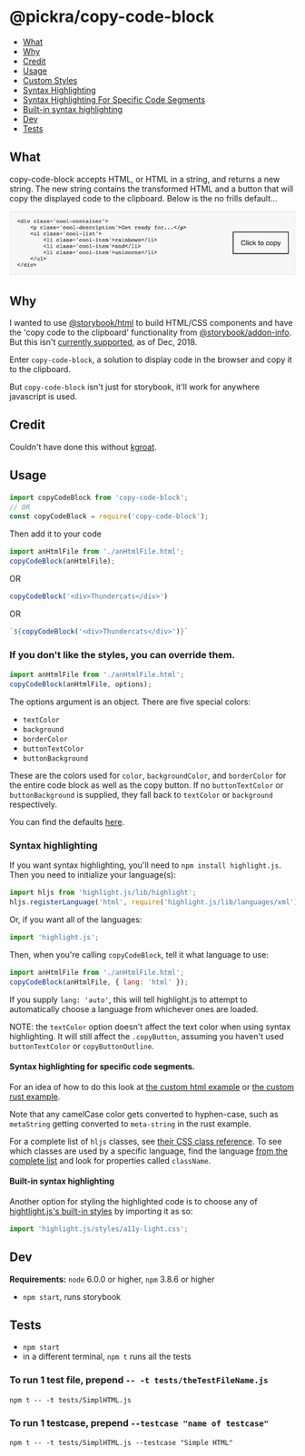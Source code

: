 # @pickra/copy-code-block

- [What](#what)
- [Why](#why)
- [Credit](#credit)
- [Usage](#usage)
- [Custom Styles](#If-you-don't-like-the-styles,-you-can-override-them)
- [Syntax Highlighting](#Syntax-highlighting)
- [Syntax Highlighting For Specific Code Segments](#Syntax-highlighting-for-specific-code-segments)
- [Built-in syntax highlighting](#Built-in-syntax-highlighting)
- [Dev](#dev)
- [Tests](#tests)

## What
copy-code-block accepts HTML, or HTML in a string, and returns
a new string. The new string contains the transformed HTML and a
button that will copy the displayed code to the clipboard. Below is the no frills default...

![copy-code-block example image](./img/CCB.png)

## Why
I wanted to use [@storybook/html](https://www.npmjs.com/package/@storybook/html) to build HTML/CSS components and have the 'copy code to the clipboard' functionality from [@storybook/addon-info](https://www.npmjs.com/package/@storybook/addon-info). But this isn't [currently supported](https://github.com/storybooks/storybook/issues/4832), as of Dec, 2018.

Enter `copy-code-block`, a solution to display code in the browser and copy it to the clipboard.

But `copy-code-block` isn't just for storybook, it'll work for
anywhere javascript is used.

## Credit
Couldn't have done this without [kgroat](https://github.com/kgroat).

## Usage
```javascript
import copyCodeBlock from 'copy-code-block';
// OR
const copyCodeBlock = require('copy-code-block');
```
Then add it to your code
```javascript
import anHtmlFile from './anHtmlFile.html';
copyCodeBlock(anHtmlFile);
```
OR
```javascript
copyCodeBlock('<div>Thundercats</div>')
```
OR
```javascript
`${copyCodeBlock('<div>Thundercats</div>')}`
```

### If you don't like the styles, you can override them.
```javascript
import anHtmlFile from './anHtmlFile.html';
copyCodeBlock(anHtmlFile, options);
```
The options argument is an object. There are five special colors:
- `textColor`
- `background`
- `borderColor`
- `buttonTextColor`
- `buttonBackground`

These are the colors used for `color`, `backgroundColor`, and `borderColor` for the entire code block as well as the copy button.  If no `buttonTextColor` or `buttonBackground` is supplied, they fall back to `textColor` or `background` respectively.

You can find the defaults [here](./src/utils.js#L58).

### Syntax highlighting
If you want syntax highlighting, you'll need to `npm install highlight.js`.
Then you need to initialize your language(s):
```javascript
import hljs from 'highlight.js/lib/highlight';
hljs.registerLanguage('html', require('highlight.js/lib/languages/xml'));
```
Or, if you want all of the languages:
```javascript
import 'highlight.js';
```
Then, when you're calling `copyCodeBlock`, tell it what language to use:
```javascript
import anHtmlFile from './anHtmlFile.html';
copyCodeBlock(anHtmlFile, { lang: 'html' });
```

If you supply `lang: 'auto'`, this will tell highlight.js to attempt to automatically choose a language from whichever ones are loaded.

NOTE: the `textColor` option doesn't affect the text color when using syntax
highlighting. It will still affect the `.copyButton`, assuming you haven't used
`buttonTextColor` or `copyButtonOutline`.

#### Syntax highlighting for specific code segments.
For an idea of how to do this look at [the custom html example](./examples/customHtml.js) or [the custom rust example](./examples/rust.stories.js#L23).

Note that any camelCase color gets converted to hyphen-case, such as `metaString` getting converted to `meta-string` in the rust example.

For a complete list of `hljs` classes, see [their CSS class reference](https://github.com/highlightjs/highlight.js/blob/master/docs/css-classes-reference.rst#stylable-classes).  To see which classes are used by a specific language, find the language [from the complete list](https://github.com/highlightjs/highlight.js/tree/master/src/languages) and look for properties called `className`.

#### Built-in syntax highlighting
Another option for styling the highlighted code is to choose any of [hightlight.js's built-in styles](https://highlightjs.org/static/demo/) by importing it as so:
```javascript
import 'highlight.js/styles/a11y-light.css';
```

## Dev
**Requirements:** `node` 6.0.0 or higher, `npm` 3.8.6 or higher
- `npm start`, runs storybook

## Tests
- `npm start`
- in a different terminal, `npm t` runs all the tests

### To run 1 test file, prepend `-- -t tests/theTestFileName.js`
```
npm t -- -t tests/SimplHTML.js
```

### To run 1 testcase, prepend `--testcase "name of testcase"`
```
npm t -- -t tests/SimplHTML.js --testcase "Simple HTML"
```
